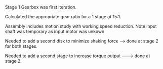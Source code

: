 Stage 1 Gearbox was first iteration.

Calculated the appropriate gear ratio for a 1 stage at 15:1.

Assembly includes motion study with working speed reduction. Note input shaft was temporary as input motor was unkown

Needed to add a second disk to minimize shaking force --> done at stage 2 for both stages. 

Needed to add a second stage to increase torque output ---> done at stage 2.
